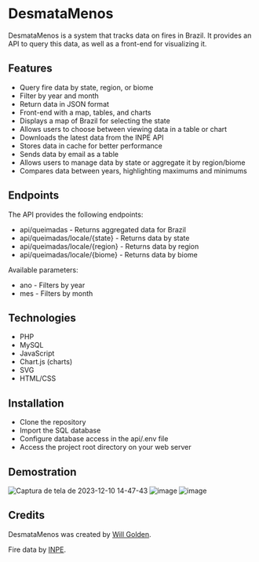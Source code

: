 # DesmataMenos

DesmataMenos is a system that tracks data on fires in Brazil. It provides an API to query this data, as well as a front-end for visualizing it.

## Features

- Query fire data by state, region, or biome
- Filter by year and month
- Return data in JSON format
- Front-end with a map, tables, and charts
- Displays a map of Brazil for selecting the state
- Allows users to choose between viewing data in a table or chart
- Downloads the latest data from the INPE API
- Stores data in cache for better performance
- Sends data by email as a table
- Allows users to manage data by state or aggregate it by region/biome
- Compares data between years, highlighting maximums and minimums

## Endpoints

The API provides the following endpoints:

- api/queimadas - Returns aggregated data for Brazil
- api/queimadas/locale/{state} - Returns data by state
- api/queimadas/locale/{region} - Returns data by region
- api/queimadas/locale/{biome} - Returns data by biome

Available parameters:

- ano - Filters by year
- mes - Filters by month

## Technologies

- PHP
- MySQL
- JavaScript
- Chart.js (charts)
- SVG
- HTML/CSS

## Installation

- Clone the repository
- Import the SQL database
- Configure database access in the api/.env file
- Access the project root directory on your web server

## Demostration
![Captura de tela de 2023-12-10 14-47-43](https://github.com/WillGolden80742/DesmataMenos/assets/91426752/5635d98c-b2b2-40f3-bb3b-2813f0a40ddb)
![image](https://github.com/WillGolden80742/DesmataMenos/assets/91426752/8b8fc4cc-972e-463b-ae44-23bc04e728f7)
![image](https://github.com/WillGolden80742/DesmataMenos/assets/91426752/3b4f71da-244d-4c02-92a6-a8a642d5ee9d)

## Credits

DesmataMenos was created by [Will Golden](https://github.com/willgolden80742/).

Fire data by [INPE](https://queimadas.dgi.inpe.br/queimadas/portal-static/estatisticas_estados/).
